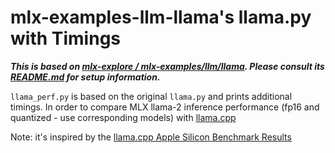# mlx-examples-llm-llama's llama.py with Timings

***This is based on [mlx-explore / mlx-examples/llm/llama](https://github.com/ml-explore/mlx-examples.git). Please consult its [README.md](https://github.com/ml-explore/mlx-examples/blob/main/README.md) for setup information.***

`llama_perf.py` is based on the original `llama.py` and prints additional timings. In order to compare MLX llama-2 inference performance (fp16 and quantized - use corresponding models) with [llama.cpp](https://github.com/ggerganov/llama.cpp/tree/master)

Note: it's inspired by the [llama.cpp Apple Silicon Benchmark Results](https://github.com/ggerganov/llama.cpp/discussions/4167)
